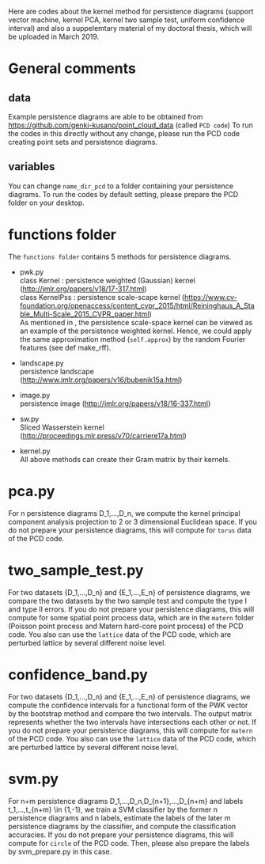Here are codes about the kernel method for persistence diagrams (support vector machine, kernel PCA, kernel two sample test, uniform confidence interval) and also a suppelemtary material of my doctoral thesis, which will be uploaded in March 2019.

# General comments

## data
Example persistence diagrams are able to be obtained from https://github.com/genki-kusano/point_cloud_data (called `PCD code`)
To run the codes in this directly without any change, please run the PCD code creating point sets and persistence diagrams.

## variables
You can change `name_dir_pcd` to a folder containing your persistence diagrams.
To run the codes by default setting, please prepare the PCD folder on your desktop. 

# functions folder
The `functions folder` contains 5 methods for persistence diagrams.
* pwk.py  
class Kernel : persistence weighted (Gaussian) kernel (http://jmlr.org/papers/v18/17-317.html)    
class KernelPss : persistence scale-scape kernel (https://www.cv-foundation.org/openaccess/content_cvpr_2015/html/Reininghaus_A_Stable_Multi-Scale_2015_CVPR_paper.html)  
As mentioned in , the persistence scale-space kernel can be viewed as an example of the persistence weighted kernel. Hence, we could apply the same approximation method (`self.approx`) by the random Fourier features (see def make_rff).
* landscape.py  
persistence landscape (http://www.jmlr.org/papers/v16/bubenik15a.html)  
* image.py  
persistence image (http://jmlr.org/papers/v18/16-337.html)   
* sw.py  
Sliced Wasserstein kernel (http://proceedings.mlr.press/v70/carriere17a.html)   

* kernel.py  
All above methods can create their Gram matrix by their kernels.


# pca.py
For n persistence diagrams D_1,...,D_n, we compute the kernel principal component analysis projection to 2 or 3 dimensional Euclidean space.
If you do not prepare your persistence diagrams, this will compute for `torus` data of the PCD code.

# two_sample_test.py
For two datasets {D_1,...,D_n} and {E_1,...,E_n} of persistence diagrams, we compare the two datasets by the two sample test and compute the type I and type II errors.
If you do not prepare your persistence diagrams, this will compute for some spatial point process data, which are in the `matern` folder (Poisson point process and Matern hard-core point process) of the PCD code.
You also can use the `lattice` data of the PCD code, which are perturbed lattice by several different noise level.

# confidence_band.py
For two datasets {D_1,...,D_n} and {E_1,...,E_n} of persistence diagrams, we compute the confidence intervals for a functional form of the PWK vector by the bootstrap method and compare the two intervals.
The output matrix represents whether the two intervals have intersections each other or not.
If you do not prepare your persistence diagrams, this will compute for `matern` of the PCD code.
You also can use the `lattice` data of the PCD code, which are perturbed lattice by several different noise level.

# svm.py
For n+m persistence diagrams D_1,...,D_n,D_{n+1},...,D_{n+m} and labels t_1,...,t_{n+m} \in {1,-1}, we train a SVM classifier by the former n persistence diagrams and n labels, estimate the labels of the later m persistence diagrams by the classifier, and compute the classification accuracies.
If you do not prepare your persistence diagrams, this will compute for `circle` of the PCD code.
Then, please also prepare the labels by svm_prepare.py in this case.

